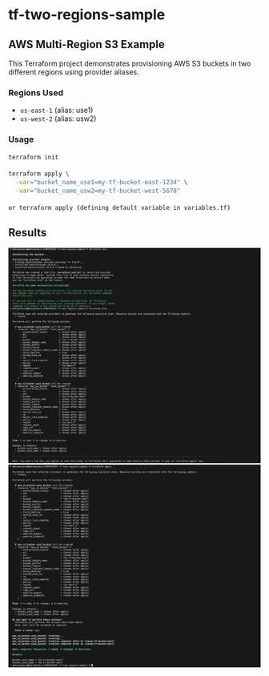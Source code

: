 # tf-two-regions-sample

## AWS Multi-Region S3 Example

This Terraform project demonstrates provisioning AWS S3 buckets in two different regions using provider aliases.

### Regions Used

- `us-east-1` (alias: use1)
- `us-west-2` (alias: usw2)

### Usage

```bash
terraform init

terraform apply \
  -var="bucket_name_use1=my-tf-bucket-east-1234" \
  -var="bucket_name_usw2=my-tf-bucket-west-5678"

or terraform apply (defining default variable in variables.tf)
```

## Results 
![output](https://github.com/mahimasharu2208/tf-two-regions-sample/blob/main/outputs/region1.png)
![output](https://github.com/mahimasharu2208/tf-two-regions-sample/blob/main/outputs/region2.png)
